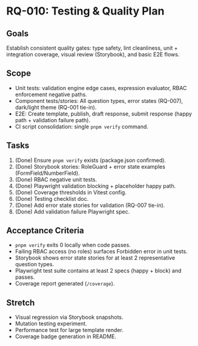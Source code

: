 # RQ-010: Testing & Quality Plan

## Goals
Establish consistent quality gates: type safety, lint cleanliness, unit + integration coverage, visual review (Storybook), and basic E2E flows.

## Scope
- Unit tests: validation engine edge cases, expression evaluator, RBAC enforcement negative paths.
- Component tests/stories: All question types, error states (RQ-007), dark/light theme (RQ-001 tie-in).
- E2E: Create template, publish, draft response, submit response (happy path + validation failure path).
- CI script consolidation: single `pnpm verify` command.

## Tasks
1. (Done) Ensure `pnpm verify` exists (package.json confirmed).
2. (Done) Storybook stories: RoleGuard + error state examples (FormField/NumberField).
3. (Done) RBAC negative unit tests.
4. (Done) Playwright validation blocking + placeholder happy path.
5. (Done) Coverage thresholds in Vitest config.
6. (Done) Testing checklist doc.
7. (Done) Add error state stories for validation (RQ-007 tie-in).
8. (Done) Add validation failure Playwright spec.

## Acceptance Criteria
- `pnpm verify` exits 0 locally when code passes.
- Failing RBAC access (no roles) surfaces Forbidden error in unit tests.
- Storybook shows error state stories for at least 2 representative question types.
- Playwright test suite contains at least 2 specs (happy + block) and passes.
- Coverage report generated (`/coverage`).

## Stretch
- Visual regression via Storybook snapshots.
- Mutation testing experiment.
- Performance test for large template render.
- Coverage badge generation in README.
